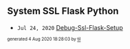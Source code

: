 ## System SSL Flask Python


* <code>Jul 24, 2020</code> [Debug-Ssl-Flask-Setup](2020-07-24T20-14-55-debug-ssl-flask-setup.md)

<sup><sub>generated 4 Aug 2020 18:28:03 by <a href='https://github.com/senorprogrammer/til'>til</a></sub></sup>

